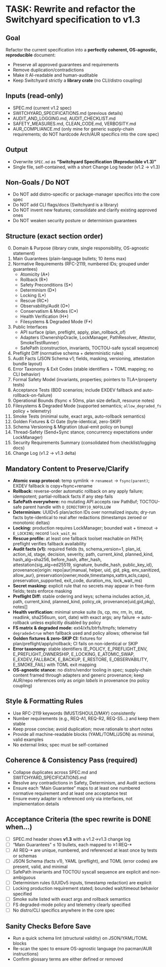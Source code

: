 # TASK: Rewrite and refactor the Switchyard specification to v1.3

## Goal

Refactor the current specification into a **perfectly coherent, OS-agnostic, reproducible** document:

- Preserve all approved guarantees and requirements
- Remove duplication/contradictions
- Make it AI-readable and human-auditable
- Keep Switchyard strictly a **library crate** (no CLI/distro coupling)

## Inputs (read-only)

- SPEC.md (current v1.2 spec)
- SWITCHYARD_SPECIFICATIONS.md (previous details)
- AUDIT_AND_LOGGING.md, AUDIT_CHECKLIST.md
- SAFETY_MEASURES.md, CLEAN_CODE.md, VERBOSITY.md
- AUR_COMPLIANCE.md (only mine for generic supply-chain requirements; do NOT hardcode Arch/AUR specifics into the core spec)

## Output

- Overwrite `SPEC.md` as **“Switchyard Specification (Reproducible v1.3)”**
- Single file, self-contained, with a short Change Log header (v1.2 → v1.3)

## Non-Goals / Do NOT

- Do NOT add distro-specific or package-manager specifics into the core spec
- Do NOT add CLI flags/docs (Switchyard is a library)
- Do NOT invent new features; consolidate and clarify existing approved ones
- Do NOT weaken security posture or determinism guarantees

## Structure (exact section order)

0. Domain & Purpose (library crate, single responsibility, OS-agnostic statement)
1. Main Guarantees (plain-language bullets; 10 items max)
2. Normative Requirements (RFC-2119, numbered IDs; grouped under guarantees)
   - Atomicity (A*)
   - Rollback (R*)
   - Safety Preconditions (S*)
   - Determinism (D*)
   - Locking (L*)
   - Rescue (RC*)
   - Observability/Audit (O*)
   - Conservatism & Modes (C*)
   - Health Verification (H*)
   - Filesystems & Degraded Mode (F*)
3. Public Interfaces
   - API surface (plan, preflight, apply, plan_rollback_of)
   - Adapters (OwnershipOracle, LockManager, PathResolver, Attestor, SmokeTestRunner)
   - SafePath (construction, invariants, TOCTOU-safe syscall sequence)
4. Preflight Diff (normative schema + deterministic rules)
5. Audit Facts (JSON Schema v1; fields, masking, versioning, attestation bundle layout)
6. Error Taxonomy & Exit Codes (stable identifiers + TOML mapping; no CLI behavior)
7. Formal Safety Model (invariants, properties; pointers to TLA+/property tests)
8. Acceptance Tests (BDD scenarios; include EXDEV fallback and auto-rollback-on-failure)
9. Operational Bounds (fsync ≤ 50ms, plan size default, resource notes)
10. Filesystems & Degraded Mode (supported semantics; `allow_degraded_fs` policy + telemetry)
11. Smoke Tests (minimal suite, exact args, auto-rollback semantics)
12. Golden Fixtures & CI Gate (byte-identical, zero-SKIP)
13. Schema Versioning & Migration (dual-emit policy on bump)
14. Thread-Safety (Send+Sync stance; concurrency expectations under LockManager)
15. Security Requirements Summary (consolidated from checklist/logging docs)
16. Change Log (v1.2 → v1.3 delta)

## Mandatory Content to Preserve/Clarify

- **Atomic swap protocol:** temp symlink → `renameat` → `fsync(parent)`; EXDEV fallback is copy+fsync+rename
- **Rollback:** reverse-order automatic rollback on any apply failure; idempotent; partial-rollback facts if any step fails
- **SafePath everywhere:** no mutating API accepts raw PathBuf; TOCTOU-safe parent handle with `O_DIRECTORY|O_NOFOLLOW`
- **Determinism:** UUIDv5 plan/action IDs over normalized inputs; dry-run facts byte-identical to real after redactions (timestamps zeroed or monotonic deltas)
- **Locking:** production requires LockManager; bounded wait + timeout → `E_LOCKING`; record `lock_wait_ms`
- **Rescue profile:** at least one fallback toolset reachable on PATH; preflight verifies fallback availability
- **Audit facts (v1):** required fields (ts, schema_version=1, plan_id, action_id, stage, decision, severity, path, current_kind, planned_kind, hash_alg=sha256, before_hash, after_hash, attestation{sig_alg=ed25519, signature, bundle_hash, public_key_id}, provenance{origin: repo|aur|manual, helper, uid, gid, pkg, env_sanitized, allow_aur}, preservation{owner,mode,timestamps,xattrs,acls,caps}, preservation_supported, exit_code, duration_ms, lock_wait_ms)
- **Secret masking:** explicit rule that no secrets may appear in free-form fields; tests enforce masking
- **Preflight Diff:** stable ordering and keys; schema includes action_id, path, current_kind, planned_kind, policy_ok, provenance{uid,gid,pkg}, notes[]
- **Health verification:** minimal smoke suite (ls, cp, mv, rm, ln, stat, readlink, sha256sum, sort, date) with exact args; any failure → auto-rollback unless explicitly disabled by policy
- **FS matrix & degraded mode:** ext4/xfs/btrfs/tmpfs; telemetry `degraded=true` when fallback used and policy allows; otherwise fail
- **Golden fixtures & zero-SKIP CI:** fixtures for plan/preflight/apply/rollback; CI fails on non-identical or SKIP
- **Error taxonomy:** stable identifiers (E_POLICY, E_PREFLIGHT_ENV, E_PREFLIGHT_OWNERSHIP, E_LOCKING, E_ATOMIC_SWAP, E_EXDEV_FALLBACK, E_BACKUP, E_RESTORE, E_OBSERVABILITY, E_SMOKE_FAIL) with TOML exit mapping
- **OS-agnostic stance:** no distro/vendor tooling in spec; supply-chain content framed through adapters and generic provenance; keep AUR/repo references only as *origin labels* in provenance (no policy coupling)

## Style & Formatting Rules

- Use RFC-2119 keywords (MUST/SHOULD/MAY) consistently
- Number requirements (e.g., REQ-A1, REQ-R2, REQ-S5…) and keep them stable
- Keep prose concise; avoid duplication; move rationale to short notes
- Provide all machine-readable blocks (YAML/TOML/JSON) as minimal, valid examples
- No external links; spec must be self-contained

## Coherence & Consistency Pass (required)

- Collapse duplicates across SPEC.md and SWITCHYARD_SPECIFICATIONS.md
- Resolve any contradictions in Safety, Determinism, and Audit sections
- Ensure each “Main Guarantee” maps to at least one numbered normative requirement and at least one acceptance test
- Ensure every adapter is referenced only via interfaces, not implementation details

## Acceptance Criteria (the spec rewrite is DONE when…)

- [ ] SPEC.md header shows **v1.3** with a v1.2→v1.3 change log
- [ ] “Main Guarantees” ≤ 10 bullets, each mapped to ≥1 REQ-*
- [ ] All REQ-* are unique, numbered, and referenced at least once by tests or schemas
- [ ] JSON Schema (facts v1), YAML (preflight), and TOML (error codes) are present, valid, and minimal
- [ ] SafePath invariants and TOCTOU syscall sequence are explicit and non-ambiguous
- [ ] Determinism rules (UUIDv5 inputs, timestamp redaction) are explicit
- [ ] Locking production requirement stated; bounded wait/timeout behavior specified
- [ ] Smoke suite listed with exact args and rollback semantics
- [ ] FS degraded-mode policy and telemetry clearly specified
- [ ] No distro/CLI specifics anywhere in the core spec

## Sanity Checks Before Save

- Run a quick schema lint (structural validity) on JSON/YAML/TOML blocks
- Re-scan the spec to ensure OS-agnostic language (no pacman/AUR instructions)
- Confirm glossary terms are either defined or removed
